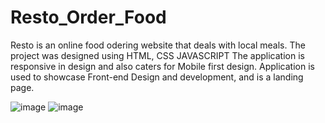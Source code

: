 # Resto_Order_Food
 Resto is an online food odering website that deals with local meals.
The project was designed using HTML, CSS JAVASCRIPT
The application is responsive in design and also caters for Mobile first design.
Application is used to showcase Front-end Design and development, and is a landing page.


![image](https://user-images.githubusercontent.com/32011871/132376594-8eb9c5a0-d954-40e6-a2b1-119d690133d3.png)
![image](https://user-images.githubusercontent.com/32011871/132376714-7b71877c-c008-4bd2-b4bc-75cbab50ee0b.png)

